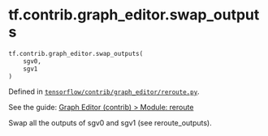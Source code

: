 <div itemscope itemtype="http://developers.google.com/ReferenceObject">
<meta itemprop="name" content="tf.contrib.graph_editor.swap_outputs" />
<meta itemprop="path" content="Stable" />
</div>

# tf.contrib.graph_editor.swap_outputs

``` python
tf.contrib.graph_editor.swap_outputs(
    sgv0,
    sgv1
)
```



Defined in [`tensorflow/contrib/graph_editor/reroute.py`](https://www.tensorflow.org/code/tensorflow/contrib/graph_editor/reroute.py).

See the guide: [Graph Editor (contrib) > Module: reroute](../../../../../api_guides/python/contrib.graph_editor.md#Module_reroute)

Swap all the outputs of sgv0 and sgv1 (see reroute_outputs).